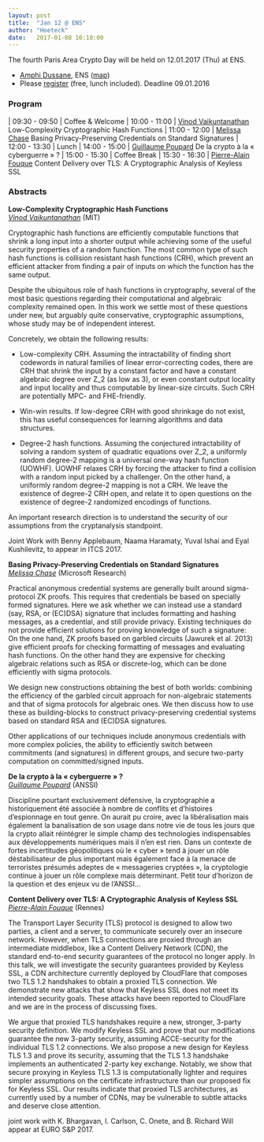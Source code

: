 ```yaml
---
layout: post
title:  "Jan 12 @ ENS"
author: "Hoeteck"
date:   2017-01-08 10:10:00
---
```


The fourth Paris Area Crypto Day will be held on 12.01.2017 (Thu) at
ENS.

* [Amphi Dussane](http://www.di.ens.fr/CryptoAccess.html.en), ENS ([map](http://www.di.ens.fr/~wee/docs/ENS-map.pdf))
* Please [register](https://docs.google.com/forms/d/1yAlkUyKNNxf0JeYJ_n9hgJHboi3lCgB-0TG6PqHVReU/viewform) (free, lunch included). Deadline 09.01.2016

### Program

| 09:30&nbsp;-&nbsp;09:50 | Coffee & Welcome
| 10:00 - 11:00 | [Vinod Vaikuntanathan](#VV) Low-Complexity Cryptographic Hash Functions
| 11:00 - 12:00 | [Melissa Chase](#MC) Basing Privacy-Preserving Credentials on Standard Signatures 
| 12:00 - 13:30 | Lunch 
| 14:00 - 15:00 | [Guillaume Poupard](#GP) De la crypto à la « cyberguerre » ?
| 15:00 - 15:30 | Coffee Break
| 15:30 - 16:30 | [Pierre-Alain Fouque](#PAF) Content Delivery over TLS: A Cryptographic Analysis of Keyless SSL

### Abstracts

**<a name="VV"></a>Low-Complexity Cryptographic Hash Functions**<br>
*[Vinod Vaikuntanathan](https://people.csail.mit.edu/vinodv/)* (MIT)

Cryptographic hash functions are efficiently computable functions that shrink a long input into a shorter output while achieving some of the useful security properties of a random function. The most common type of such hash functions is collision resistant hash functions (CRH), which prevent an efficient attacker from finding a pair of inputs on which the function has the same output.

Despite the ubiquitous role of hash functions in cryptography, several of the most basic questions regarding their computational and algebraic complexity remained open. In this work we settle most of these questions under new, but arguably quite conservative, cryptographic assumptions, whose study may be of independent interest. 

Concretely, we obtain the following results:

* Low-complexity CRH. Assuming the intractability of finding short codewords in natural families of linear error-correcting codes, there are CRH that shrink the input by a constant factor and have a constant algebraic degree over Z_2 (as low as 3), or even constant output locality and input locality and thus computable by linear-size circuits. Such CRH are potentially MPC- and FHE-friendly.

* Win-win results. If low-degree CRH with good shrinkage do not exist, this has useful consequences for learning algorithms and data structures.

* Degree-2 hash functions. Assuming the conjectured intractability of solving a random system of quadratic equations over Z_2, a uniformly random degree-2 mapping is a universal one-way hash function (UOWHF). UOWHF relaxes CRH by forcing the attacker to find a collision with a random input picked by a challenger. On the other hand, a uniformly random degree-2 mapping is not a CRH. We leave the existence of degree-2 CRH open, and relate it to open questions on the existence of degree-2 randomized encodings of functions.

An important research direction is to understand the security of our assumptions from the cryptanalysis standpoint.

Joint Work with Benny Applebaum, Naama Haramaty, Yuval Ishai and Eyal Kushilevitz, to appear in ITCS 2017.

**<a name="MC"></a>Basing Privacy-Preserving Credentials on Standard Signatures**<br>
*[Melissa Chase](http://research.microsoft.com/en-us/um/people/melissac/)* (Microsoft Research)

Practical anonymous credential systems are generally built around sigma-protocol ZK proofs. This requires that credentials be based on specially formed signatures. Here we ask whether we can instead use a standard (say, RSA, or (EC)DSA) signature that includes formatting and hashing messages, as a credential, and still provide privacy. Existing techniques do not provide efficient solutions for proving knowledge of such a signature: On the one hand, ZK proofs based on garbled circuits (Jawurek et al. 2013) give efficient proofs for checking formatting of messages and evaluating hash functions. On the other hand they are expensive for checking algebraic relations such as RSA or discrete-log, which can be done efficiently with sigma protocols.

We design new constructions obtaining the best of both worlds: combining the efficiency of the garbled circuit approach for non-algebraic statements and that of sigma protocols for algebraic ones. We then discuss how to use these as building-blocks to construct privacy-preserving credential systems based on standard RSA and (EC)DSA signatures.

Other applications of our techniques include anonymous credentials with more complex policies, the ability to efficiently switch between commitments (and signatures) in different groups, and secure two-party computation on committed/signed inputs.

**<a name="GP"></a> De la crypto à la « cyberguerre » ?**<br>
*[Guillaume Poupard](https://www.ssi.gouv.fr/agence/organisation/la-direction-generale/)* (ANSSI)

Discipline pourtant exclusivement défensive, la cryptographie a historiquement été associée à nombre de conflits et d’histoires d’espionnage en tout genre. On aurait pu croire, avec la libéralisation mais également la banalisation de son usage dans notre vie de tous les jours que la crypto allait réintégrer le simple champ des technologies indispensables aux développements numériques mais il n’en est rien. Dans un contexte de fortes incertitudes géopolitiques où le « cyber » tend à jouer un rôle déstabilisateur de plus important mais également face à la menace de terroristes présumés adeptes de « messageries cryptées », la cryptologie continue à jouer un rôle complexe mais déterminant. Petit tour d’horizon de la question et des enjeux vu de l’ANSSI…

**<a name="PAF"></a> Content Delivery over TLS: A Cryptographic Analysis of Keyless SSL**<br>
*[Pierre-Alain Fouque](https://www.di.ens.fr/~fouque/)* (Rennes)

The Transport Layer Security (TLS) protocol is designed to allow two
parties, a client and a server, to communicate securely over an
insecure network.  However, when TLS connections are proxied through
an intermediate middlebox, like a Content Delivery Network (CDN), the
standard end-to-end security guarantees of the protocol no longer
apply.  In this talk, we will investigate the security guarantees
provided by Keyless SSL, a CDN architecture currently deployed by
CloudFlare that composes two TLS 1.2 handshakes to obtain a proxied
TLS connection. We demonstrate new attacks that show that Keyless SSL
does not meet its intended security goals. These attacks have been
reported to CloudFlare and we are in the process of discussing fixes.

We argue that proxied TLS handshakes require a new, stronger, 3-party
security definition. We modify Keyless SSL and prove that our
modifications guarantee the new 3-party security, assuming
ACCE-security for the individual TLS 1.2 connections. We also propose
a new design for Keyless TLS 1.3 and prove its security, assuming that
the TLS 1.3 handshake implements an authenticated 2-party key
exchange. Notably, we show that secure proxying in Keyless TLS 1.3 is
computationally lighter and requires simpler assumptions on the
certificate infrastructure than our proposed fix for Keyless SSL. Our
results indicate that proxied TLS architectures, as currently used by
a number of CDNs, may be vulnerable to subtle attacks and deserve
close attention.

joint work with K. Bhargavan, I. Carlson, C. Onete, and B. Richard
Will appear at EURO S&P 2017.


